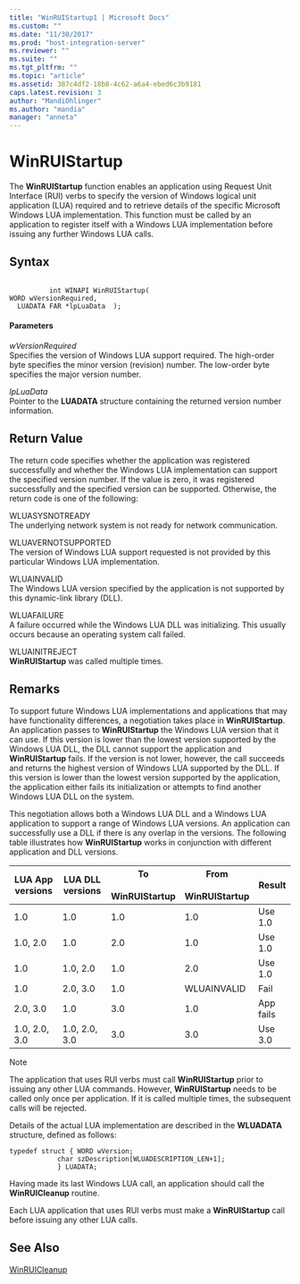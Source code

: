 ```yaml
---
title: "WinRUIStartup1 | Microsoft Docs"
ms.custom: ""
ms.date: "11/30/2017"
ms.prod: "host-integration-server"
ms.reviewer: ""
ms.suite: ""
ms.tgt_pltfrm: ""
ms.topic: "article"
ms.assetid: 387c4df2-18b8-4c62-a6a4-ebed6c3b9181
caps.latest.revision: 3
author: "MandiOhlinger"
ms.author: "mandia"
manager: "anneta"
---
```

# WinRUIStartup
The **WinRUIStartup** function enables an application using Request Unit Interface (RUI) verbs to specify the version of Windows logical unit application (LUA) required and to retrieve details of the specific Microsoft Windows LUA implementation. This function must be called by an application to register itself with a Windows LUA implementation before issuing any further Windows LUA calls.  
  
## Syntax  
  
```  
  
          int WINAPI WinRUIStartup(   
WORD wVersionRequired,    
  LUADATA FAR *lpLuaData  );  
```  
  
#### Parameters  
 *wVersionRequired*  
 Specifies the version of Windows LUA support required. The high-order byte specifies the minor version (revision) number. The low-order byte specifies the major version number.  
  
 *lpLuaData*  
 Pointer to the **LUADATA** structure containing the returned version number information.  
  
## Return Value  
 The return code specifies whether the application was registered successfully and whether the Windows LUA implementation can support the specified version number. If the value is zero, it was registered successfully and the specified version can be supported. Otherwise, the return code is one of the following:  
  
 WLUASYSNOTREADY  
 The underlying network system is not ready for network communication.  
  
 WLUAVERNOTSUPPORTED  
 The version of Windows LUA support requested is not provided by this particular Windows LUA implementation.  
  
 WLUAINVALID  
 The Windows LUA version specified by the application is not supported by this dynamic-link library (DLL).  
  
 WLUAFAILURE  
 A failure occurred while the Windows LUA DLL was initializing. This usually occurs because an operating system call failed.  
  
 WLUAINITREJECT  
 **WinRUIStartup** was called multiple times.  
  
## Remarks  
 To support future Windows LUA implementations and applications that may have functionality differences, a negotiation takes place in **WinRUIStartup**. An application passes to **WinRUIStartup** the Windows LUA version that it can use. If this version is lower than the lowest version supported by the Windows LUA DLL, the DLL cannot support the application and **WinRUIStartup** fails. If the version is not lower, however, the call succeeds and returns the highest version of Windows LUA supported by the DLL. If this version is lower than the lowest version supported by the application, the application either fails its initialization or attempts to find another Windows LUA DLL on the system.  
  
 This negotiation allows both a Windows LUA DLL and a Windows LUA application to support a range of Windows LUA versions. An application can successfully use a DLL if there is any overlap in the versions. The following table illustrates how **WinRUIStartup** works in conjunction with different application and DLL versions.  
  
|LUA App versions|LUA DLL versions|To<br /><br /> WinRUIStartup|From<br /><br /> WinRUIStartup|Result|  
|----------------------|----------------------|--------------------------|----------------------------|------------|  
|1.0|1.0|1.0|1.0|Use 1.0|  
|1.0, 2.0|1.0|2.0|1.0|Use 1.0|  
|1.0|1.0, 2.0|1.0|2.0|Use 1.0|  
|1.0|2.0, 3.0|1.0|WLUAINVALID|Fail|  
|2.0, 3.0|1.0|3.0|1.0|App fails|  
|1.0, 2.0, 3.0|1.0, 2.0, 3.0|3.0|3.0|Use 3.0|  
  
> [!NOTE]
>  The application that uses RUI verbs must call **WinRUIStartup** prior to issuing any other LUA commands. However, **WinRUIStartup** needs to be called only once per application. If it is called multiple times, the subsequent calls will be rejected.  
  
 Details of the actual LUA implementation are described in the **WLUADATA** structure, defined as follows:  
  
```  
typedef struct { WORD wVersion;  
            char szDescription[WLUADESCRIPTION_LEN+1];  
            } LUADATA;  
```  
  
 Having made its last Windows LUA call, an application should call the **WinRUICleanup** routine.  
  
 Each LUA application that uses RUI verbs must make a **WinRUIStartup** call before issuing any other LUA calls.  
  
## See Also  
 [WinRUICleanup](../core/winruicleanup1.md)